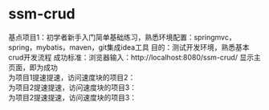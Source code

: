 # ssm-crud
基点项目1：初学者新手入门简单基础练习，熟悉环境配置：springmvc，spring，mybatis，maven，git集成idea工具 目的：测试开发环境，熟悉基本crud开发流程 成功标准：浏览器输入：http://localhost:8080/ssm-crud/ 显示主页面，即为成功 <br>为项目1提速提速，访问速度块的项目2： <br> 为项目2提速提速，访问速度块的项目3：<br>  为项目2提速提速，访问速度块的项目3：
